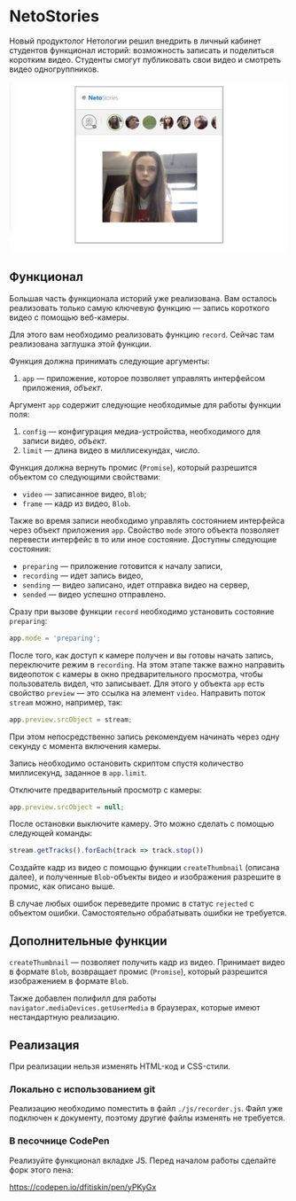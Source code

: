 NetoStories
===

Новый продуктолог Нетологии решил внедрить в личный кабинет студентов функционал историй: возможность записать и поделиться коротким видео. Студенты смогут публиковать свои видео и смотреть видео одногруппников.

![Истории студентов](./res/preview.png)

## Функционал

Большая часть функционала историй уже реализована. Вам осталось реализовать только самую ключевую функцию — запись короткого видео с помощью веб-камеры.

Для этого вам необходимо реализовать функцию `record`. Сейчас там реализована заглушка этой функции.

Функция должна принимать следующие аргументы:
1. `app` — приложение, которое позволяет управлять интерфейсом приложения, _объект_.

Аргумент `app` содержит следующие необходимые для работы функции поля:
1. `config` — конфигурация медиа-устройства, необходимого для записи видео, _объект_.
2. `limit` — длина видео в миллисекундах, _число_.

Функция должна вернуть промис (`Promise`), который разрешится объектом со следующими свойствами:
* `video` — записанное видео, `Blob`;
* `frame` — кадр из видео, `Blob`.

Также во время записи необходимо управлять состоянием интерфейса через объект приложения `app`. Свойство `mode` этого объекта позволяет перевести интерфейс в то или иное состояние. Доступны следующие состояния:
* `preparing` — приложение готовится к началу записи,
* `recording` — идет запись видео,
* `sending` — видео записано, идет отправка видео на сервер,
* `sended` — видео успешно отправлено.

Сразу при вызове функции `record` необходимо установить состояние `preparing`:
```javascript
app.mode = 'preparing';
```

После того, как доступ к камере получен и вы готовы начать запись, переключите режим в `recording`. На этом этапе также важно направить видеопоток с камеры в окно предварительного просмотра, чтобы пользователь видел, что записывает. Для этого у объекта `app` есть свойство `preview` — это ссылка на элемент `video`. Направить поток `stream` можно, например, так:
```javascript
app.preview.srcObject = stream;
```

При этом непосредственно запись рекомендуем начинать через одну секунду с момента включения камеры.

Запись необходимо остановить скриптом спустя количество миллисекунд, заданное в `app.limit`.

Отключите предварительный просмотр с камеры:
```javascript
app.preview.srcObject = null;
```

После остановки выключите камеру. Это можно сделать с помощью следующей команды:
```javascript
stream.getTracks().forEach(track => track.stop())
```

Создайте кадр из видео с помощью функции `createThumbnail` (описана далее), и полученные `Blob`-объекты видео и изображения разрешите в промис, как описано выше.

В случае любых ошибок переведите промис в статус `rejected` с объектом ошибки. Самостоятельно обрабатывать ошибки не требуется.

## Дополнительные функции

`createThumbnail` — позволяет получить кадр из видео. Принимает видео в формате `Blob`, возвращает промис (`Promise`), который разрешится изображением в формате `Blob`.

Также добавлен полифилл для работы `navigator.mediaDevices.getUserMedia` в браузерах, которые имеют нестандартную реализацию.

## Реализация

При реализации нельзя изменять HTML-код и CSS-стили.

### Локально с использованием git

Реализацию необходимо поместить в файл `./js/recorder.js`. Файл уже подключен к документу, поэтому другие файлы изменять не требуется.

### В песочнице CodePen

Реализуйте функционал вкладке JS. Перед началом работы сделайте форк этого пена:

https://codepen.io/dfitiskin/pen/yPKyGx
